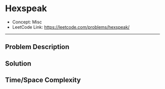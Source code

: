 # Hexspeak

- Concept: Misc
- LeetCode Link: https://leetcode.com/problems/hexspeak/

---

## Problem Description

## Solution

## Time/Space Complexity

